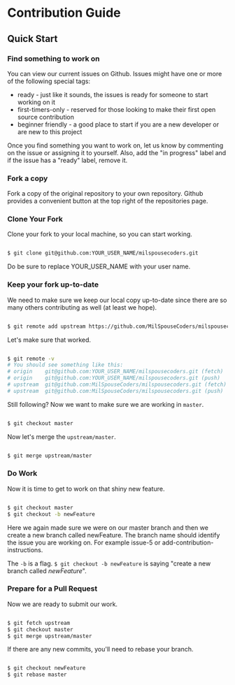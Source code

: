 # Contribution Guide

## Quick Start

### Find something to work on
You can view our current issues on Github. Issues might have one or more of the
following special tags:
- ready - just like it sounds, the issues is ready for someone to start working
  on it
- first-timers-only - reserved for those looking to make their first open source
  contribution
- beginner friendly - a good place to start if you are a new developer or are
  new to this project

Once you find something you want to work on, let us know by commenting on the
issue or assigning it to yourself. Also, add the "in progress" label and if the
issue has a "ready" label, remove it.

### Fork a copy
Fork a copy  of the original repository to your own repository. Github provides
a convenient button at the top right of the repositories page.

### Clone Your Fork
Clone your fork to your local machine, so you can start working.

```bash

$ git clone git@github.com:YOUR_USER_NAME/milspousecoders.git

```

Do be sure to replace YOUR_USER_NAME with your user name.

### Keep your fork up-to-date
We need to make sure we keep our local copy up-to-date since there are so many
others contributing as well (at least we hope).

```bash

$ git remote add upstream https://github.com/MilSpouseCoders/milspousecoders.git

```

Let's make sure that worked.

```bash

$ git remote -v
# You should see something like this:
# origin	git@github.com:YOUR_USER_NAME/milspousecoders.git (fetch)
# origin	git@github.com:YOUR_USER_NAME/milspousecoders.git (push)
# upstream	git@github.com:MilSpouseCoders/milspousecoders.git (fetch)
# upstream	git@github.com:MilSpouseCoders/milspousecoders.git (push)

```

Still following? Now we want to make sure we are working in `master`.

```bash

$ git checkout master

```

Now let's merge the `upstream/master`.

```bash

$ git merge upstream/master

```

### Do Work
Now it is time to get to work on that shiny new feature.

```bash

$ git checkout master
$ git checkout -b newFeature

```

Here we again made sure we were on our master branch and then we create a new
branch called newFeature. The branch name should identify the issue you are
working on. For example issue-5 or add-contribution-instructions.  

The `-b` is a flag. `$ git checkout -b newFeature` is saying "create a new branch called
*newFeature*".

### Prepare for a Pull Request
Now we are ready to submit our work.

```bash

$ git fetch upstream
$ git checkout master
$ git merge upstream/master

```

If there are any new commits, you'll need to rebase your branch.

```bash

$ git checkout newFeature
$ git rebase master

```
